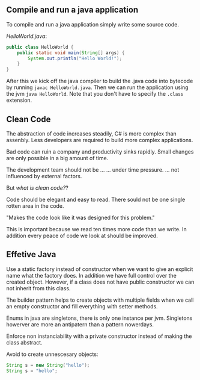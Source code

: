 ## Compile and run a java application

To compile and run a java application simply write some source code.

*HelloWorld.java*:

```java
public class HelloWorld {
    public static void main(String[] args) {
        System.out.println("Hello World!");
    }
}
```

After this we kick off the java compiler to build the .java code
into bytecode by running `javac HelloWorld.java`.
Then we can run the application using the jvm `java HelloWorld`.
Note that you don't have to specify the `.class` extension.

## Clean Code

The abstraction of code increases steadily, C# is more complex than
assenbly. Less developers are required to build more complex applications.

Bad code can ruin a company and productivity sinks rapidly.
Small changes are only possible in a big amount of time.

The development team should not be ...
   ... under time pressure.
   ... not influenced by external factors.

But *what is clean code?*?

Code should be elegant and easy to read. There sould not be one
single rotten area in the code.

"Makes the code look like it was designed for this problem."

This is important because we read ten times more code than we write.
In addition every peace of code we look at should be improved.


## Effetive Java

Use a static factory instead of constructor when we want to give
an explicit name what the factory does.
In addition we have full control over the created object.
However, if a class does not have public constructor we can
not inherit from this class.

The builder pattern helps to create objects with multiple fields
when we call an empty constructor and fill everything with setter methods.

Enums in java are singletons, there is only one instance per jvm.
Singletons howerver are more an antipatern than a pattern nowerdays.

Enforce non instanciability with a private constructor instead of
making the class abstract.

Avoid to create unnescesary objects:

```java
String s = new String("hello");
String s = "hello";
```
